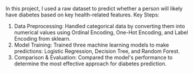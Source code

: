 In this project, I used a raw dataset to predict whether a person will likely have diabetes based on key health-related features.
Key Steps:
1. Data Preprocessing:
   Handled categorical data by converting them into numerical values using Ordinal Encoding, One-Hot Encoding, and Label Encoding from sklearn.
2. Model Training:
  Trained three machine learning models to make predictions: Logistic Regression, Decision Tree, and Random Forest.
3. Comparison & Evaluation:
Compared the model's performance to determine the most effective approach for diabetes prediction.
